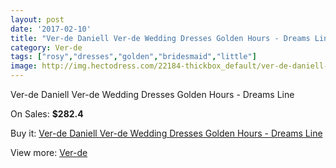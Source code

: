 ```yaml
---
layout: post
date: '2017-02-10'
title: "Ver-de Daniell Ver-de Wedding Dresses Golden Hours - Dreams Line"
category: Ver-de
tags: ["rosy","dresses","golden","bridesmaid","little"]
image: http://img.hectodress.com/22184-thickbox_default/ver-de-daniell-ver-de-wedding-dresses-golden-hours-dreams-line.jpg
---
```

Ver-de Daniell Ver-de Wedding Dresses Golden Hours - Dreams Line

On Sales: **$282.4**
<a href="https://www.hectodress.com/ver-de/10283-ver-de-daniell-ver-de-wedding-dresses-golden-hours-dreams-line.html"><amp-img layout="responsive" width="600" height="600" src="//img.hectodress.com/22184-thickbox_default/ver-de-daniell-ver-de-wedding-dresses-golden-hours-dreams-line.jpg" alt="Ver-de Daniell Ver-de Wedding Dresses Golden Hours - Dreams Line 0" /></a>

Buy it: [Ver-de Daniell Ver-de Wedding Dresses Golden Hours - Dreams Line](https://www.hectodress.com/ver-de/10283-ver-de-daniell-ver-de-wedding-dresses-golden-hours-dreams-line.html "Ver-de Daniell Ver-de Wedding Dresses Golden Hours - Dreams Line")

View more: [Ver-de](https://www.hectodress.com/168-ver-de "Ver-de")